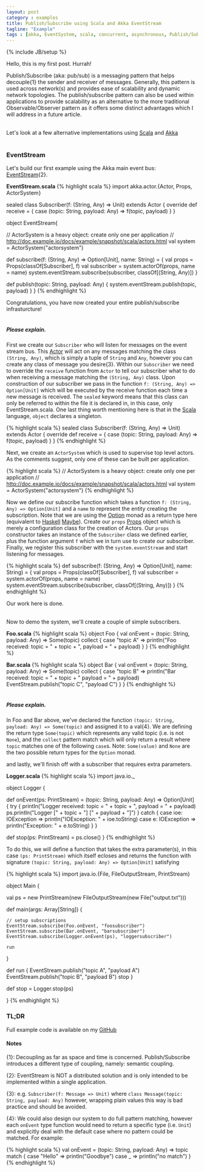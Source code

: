 ```yaml
---
layout: post
category : examples
title: Publish/Subscribe using Scala and Akka EventStream
tagline: "Example"
tags : [akka, EventSystem, scala, concurrent, asynchronous, Publish/Subscribe, beginner, example, tutorial]
---
```

{% include JB/setup %}

Hello, this is my first post. Hurrah!
<br/>

Publish/Subscribe (aka: pub/sub) is a messaging pattern that helps decouple{1} the sender and receiver of messages. Generally, this pattern is used across network(s) and provides ease of scalability and dynamic network topologies. The publish/subscribe pattern can also be used within applications to provide scalability as an alternative to the more traditional Observable/Observer pattern as it offers some distinct advantages which I will address in a future article.
<br />
<br />

Let's look at a few alternative implementations using [Scala][1] and [Akka][2]
<br />
<br />

### EventStream
Let's build our first example using the Akka main event bus: [EventStream][3]{2}. 
<br />

**EventStream.scala**
{% highlight scala %}
import akka.actor.{Actor, Props, ActorSystem}

sealed class Subscriber(f: (String, Any) => Unit) extends Actor {
  override def receive = { case (topic: String, payload: Any) => f(topic, payload) }
}

object EventStream{

  // ActorSystem is a heavy object: create only one per application
  // http://doc.example.io/docs/example/snapshot/scala/actors.html
  val system = ActorSystem("actorsystem")

  def subscribe(f: (String, Any) => Option[Unit], name: String) = {
    val props = Props(classOf[Subscriber], f)
    val subscriber = system.actorOf(props, name = name)
    system.eventStream.subscribe(subscriber, classOf[(String, Any)])
  }

  def publish(topic: String, payload: Any) {
    system.eventStream.publish(topic, payload)
  }
}
{% endhighlight %}

Congratulations, you have now created your entire publish/subscribe infrasturcture!
<br />
<br />

##### Please explain.
First we create our `Subscriber` who will listen for messages on the event stream bus. This [Actor][5] will act on any messages matching the class `(String, Any)`, which is simply a tuple of `String` and `Any`, however you can create any class of message you desire{3}. Within our `Subscriber` we need to override the `receive` function from `Actor` to tell our subscriber what to do when receiving a message matching the `(String, Any)` class. Upon construction of our subscriber we pass in the function `f: (String, Any) => Option[Unit]` which will be executed by the receive function each time a new message is received. The `sealed` keyword means that this class can only be referred to within the file it is declared in, in this case, only EventStream.scala. One last thing worth mentioning here is that in the [Scala][1] language, `object` declares a singleton. 

{% highlight scala %}
sealed class Subscriber(f: (String, Any) => Unit) extends Actor {
  override def receive = { case (topic: String, payload: Any) => f(topic, payload) }
}
{% endhighlight %}
<br/>

Next, we create an `ActorSystem` which is used to supervise top level actors. As the comments suggest, only one of these can be built per application.
<br/>

{% highlight scala %}
// ActorSystem is a heavy object: create only one per application
// http://doc.example.io/docs/example/snapshot/scala/actors.html
val system = ActorSystem("actorsystem")
{% endhighlight %}
<br/>

Now we define our subscribe function which takes a function `f: (String, Any) => Option[Unit]` and a `name` to represent the entity creating the subscription. Note that we are using the [Option][9] monad as a return type here (equivalent to [Haskell][7] [Maybe][8]). Create our `props` [Props][6] object which is merely a configuration class for the creation of Actors. Our `props` constructor takes an instance of the `Subscriber` class we defined earlier, plus the function argument `f` which we in turn use to create our subscriber. Finally, we register this subscriber with the `system.eventStream` and start listening for messages. 

{% highlight scala %}
def subscribe(f: (String, Any) => Option[Unit], name: String) = {
  val props = Props(classOf[Subscriber], f)
  val subscriber = system.actorOf(props, name = name)
  system.eventStream.subscribe(subscriber, classOf[(String, Any)])
}
{% endhighlight %}

Our work here is done.
<br/>
<br/>

Now to demo the system, we'll create a couple of simple subscribers.

**Foo.scala**
{% highlight scala %}
object Foo {
  val onEvent = (topic: String, payload: Any) => Some(topic) collect {
    case "topic A" => println("Foo received: topic = " + topic + ", payload = " + payload)
  }
}
{% endhighlight %}
<br/>

**Bar.scala**
{% highlight scala %}
object Bar {
  val onEvent = (topic: String, payload: Any) => Some(topic) collect {
    case "topic B" =>
      println("Bar received: topic = " + topic + " payload = " + payload)
      EventStream.publish("topic C", "payload C")
  }
}
{% endhighlight %}
<br/>
<br />

##### Please explain.
In Foo and Bar above, we've declared the function `(topic: String, payload: Any) => Some(topic)` and assigned it to a val{4}. We are defining the return type `Some(topic)` which represents any valid topic (i.e. is not `None`), and the `collect` pattern match which will only return a result where `topic` matches one of the following `case`s. Note: `Some(value)` and `None` are the two possible return types for the `Option` monad. 




and lastly, we'll finish off with a subscriber that requires extra parameters.

**Logger.scala**
{% highlight scala %}
import java.io._

object Logger {

  def onEvent(ps: PrintStream) = (topic: String, payload: Any) => Option[Unit] {
      try {
        println("Logger received: topic = " + topic + ", payload = " + payload)
        ps.println("Logger [" + topic + "] [" + payload + "]")
      }
      catch {
        case ioe: IOException => println("IOException: " + ioe.toString)
        case e: IOException => println("Exception: " + e.toString)
      }
  }

  def stop(ps: PrintStream) = ps.close()
}
{% endhighlight %}

To do this, we will define a function that takes the extra parameter(s), in this case `(ps: PrintStream)` which itself ecloses and returns the function with signature `(topic: String, payload: Any) => Option[Unit]` satisfying 
















{% highlight scala %}
import java.io.{File, FileOutputStream, PrintStream}

object Main {

  val ps = new PrintStream(new FileOutputStream(new File("output.txt")))

  def main(args: Array[String]) {

    // setup subscriptions
    EventStream.subscribe(Foo.onEvent, "foosubscriber")
    EventStream.subscribe(Bar.onEvent, "barsubscriber")
    EventStream.subscribe(Logger.onEvent(ps), "loggersubscriber")

    run
  }

  def run {
    EventStream.publish("topic A", "payload A")
    EventStream.publish("topic B", "payload B")
    stop
  }

  def stop = Logger.stop(ps)

}
{% endhighlight %}



### TL;DR
Full example code is available on my [GitHub][4]

#### Notes
{1}: Decoupling as far as space and time is concerned. Publish/Subscribe introduces a different type of coupling, namely: semantic coupling.

{2}: EventStream is NOT a distributed solution and is only intended to be implemented within a single application.

{3}: e.g. `Subscriber(f: Message => Unit)` where `class Message(topic: String, payload: Any)` however, wrapping plain values this way is bad practice and should be avoided.

{4}: We could also design our system to do full pattern matching, however each `onEvent` type function would need to return a specific type (i.e. `Unit`) and explicitly deal with the default case where no pattern could be matched. For example:

{% highlight scala %}
val onEvent = (topic: String, payload: Any) => topic match {
  case "Hello" => println("Goodbye")
  case _ => println("no match")
}
{% endhighlight %}
<br/>
<br />


[1]:http://www.scala-lang.org/
[2]:http://akka.io/
[3]:http://doc.akka.io/docs/akka/snapshot/scala/event-bus.html#event-stream
[4]:https://github.com/benhowell/examples/tree/master/AkkaEventStream
[5]:http://doc.akka.io/docs/akka/snapshot/scala/actors.html
[6]:http://doc.akka.io/docs/akka/snapshot/scala/actors.html#props
[7]:http://www.haskell.org/haskellwiki/Haskell
[8]:http://www.haskell.org/haskellwiki/Maybe
[9]:http://www.scala-lang.org/api/2.10.4/index.html#scala.Option
